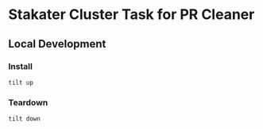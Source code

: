 # Stakater Cluster Task for PR Cleaner

## Local Development

### Install

```
tilt up
```

### Teardown

```
tilt down
```